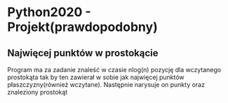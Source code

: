 # Python2020 - Projekt(prawdopodobny)

## Najwięcej punktów w prostokącie

Program ma za zadanie znaleść w czasie nlog(n) pozycję dla wczytanego prostokąta tak by ten zawierał w sobie jak najwięcej punktów płaszczyzny(również wczytane).
Następnie narysuje on punkty oraz znaleziony prostokąt
